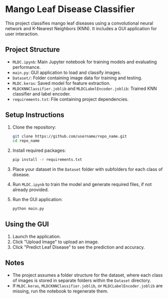 # Mango Leaf Disease Classifier

This project classifies mango leaf diseases using a convolutional neural network and K-Nearest Neighbors (KNN). It includes a GUI application for user interaction.

## Project Structure

- `MLDC.ipynb`: Main Jupyter notebook for training models and evaluating performance.
- `main.py`: GUI application to load and classify images.
- `Dataset/`: Folder containing image data for training and testing.
- `MLDC.keras`: Saved model for feature extraction.
- `MLDCKNNClassifier.joblib` and `MLDCLabelEncoder.joblib`: Trained KNN classifier and label encoder.
- `requirements.txt`: File containing project dependencies.

## Setup Instructions

1. Clone the repository:

    ```bash
    git clone https://github.com/username/repo_name.git
    cd repo_name
    ```

2. Install required packages:

    ```bash
    pip install -r requirements.txt
    ```

3. Place your dataset in the `Dataset` folder with subfolders for each class of disease.

4. Run `MLDC.ipynb` to train the model and generate required files, if not already provided.

5. Run the GUI application:

    ```bash
    python main.py
    ```

## Using the GUI

1. Launch the application.
2. Click "Upload Image" to upload an image.
3. Click "Predict Leaf Disease" to see the prediction and accuracy.

## Notes

- The project assumes a folder structure for the dataset, where each class of images is stored in separate folders within the `Dataset` directory.
- If `MLDC.keras`, `MLDCKNNClassifier.joblib`, or `MLDCLabelEncoder.joblib` are missing, run the notebook to regenerate them.

